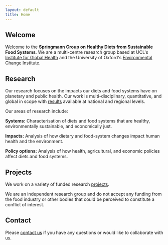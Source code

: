 ```yaml
---
layout: default
title: Home
---
```


<link rel="stylesheet" href="{{ '/assets/css/custom.css' | relative_url }}">
<link href="https://fonts.googleapis.com/css2?family=Open+Sans:wght@400;700&family=Roboto:wght@400;700&display=swap" rel="stylesheet"> <!-- Google Fonts -->


## Welcome

Welcome to the **Springmann Group on Healthy Diets from Sustainable Food Systems**. We are a multi-centre research group based at UCL's [Institute for Global Health](https://www.ucl.ac.uk/global-health/igh-centres-0) and the University of Oxford's [Environmental Change Institute](https://www.eci.ox.ac.uk/research/environment-health).

## Research

Our research focuses on the impacts our diets and food systems have on planetary and public health. Our work is multi-disciplinary, quantitative, and global in scope with [results](https://scaleffi.github.io/springmann_team_website/research.html) available at national and regional levels. 

Our areas of research include:

**Systems:** Characterisation of diets and food systems that are healthy, environmentally sustainable, and economically just. <br>

**Impacts:** Analysis of how dietary and food-system changes impact human health and the environment. <br>

**Policy options:** Analysis of how health, agricultural, and economic policies affect diets and food systems. <br>
 
## Projects

We work on a variety of funded research [projects](https://scaleffi.github.io/springmann_team_website/projects.html). 

We are an independent research group and do not accept any funding from the food industry or other bodies that could be perceived to constitute a conflict of interest.

## Contact

Please [contact us](mailto:s.caleffi@ucl.ac.uk) if you have any questions or would like to collaborate with us.

